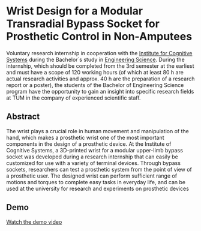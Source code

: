 # Wrist Design for a Modular Transradial Bypass Socket for Prosthetic Control in Non-Amputees
Voluntary research internship in cooperation with the [Institute for Cognitive Systems](https://www.ce.cit.tum.de/ics/home/) during the Bachelor`s study in [Engineering Science](https://www.tum.de/en/studies/degree-programs/detail/engineering-science-bachelor-of-science-bsc). During the internship, which should be completed from the 3rd semester at the earliest and must have a scope of 120 working hours (of which at least 80 h are actual research activities and approx. 40 h are the preparation of a research report or a poster), the students of the Bachelor of Engineering Science program have the opportunity to gain an insight into specific research fields at TUM in the company of experienced scientific staff.

## Abstract
The wrist plays a crucial role in human movement and manipulation of the hand, which makes a prosthetic wrist one of the most important components in the design of a prosthetic device. At the Institute of Cognitive Systems, a 3D-printed wrist for a modular upper-limb bypass socket was developed during a research internship that can easily be customized for use with a variety of terminal devices. Through bypass sockets, researchers can test a prosthetic system from the point of view of a prosthetic user. The designed wrist can perform sufficient range of motions and torques to complete easy tasks in everyday life, and can be used at the university for research and experiments on prosthetic devices

## Demo
[Watch the demo video](documentation/demo.mp4)
